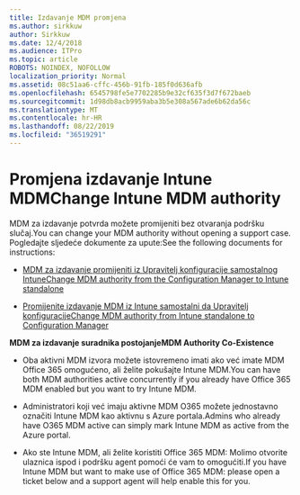 ```yaml
---
title: Izdavanje MDM promjena
ms.author: sirkkuw
author: Sirkkuw
ms.date: 12/4/2018
ms.audience: ITPro
ms.topic: article
ROBOTS: NOINDEX, NOFOLLOW
localization_priority: Normal
ms.assetid: 08c51aa6-cffc-456b-91fb-185f0d636afb
ms.openlocfilehash: 6545798fe5e7702285b9e32cf635f3d7f672baeb
ms.sourcegitcommit: 1d98db8acb9959aba3b5e308a567ade6b62da56c
ms.translationtype: MT
ms.contentlocale: hr-HR
ms.lasthandoff: 08/22/2019
ms.locfileid: "36519291"
---
```

# <a name="change-intune-mdm-authority"></a><span data-ttu-id="cd848-102">Promjena izdavanje Intune MDM</span><span class="sxs-lookup"><span data-stu-id="cd848-102">Change Intune MDM authority</span></span>

<span data-ttu-id="cd848-103">MDM za izdavanje potvrda možete promijeniti bez otvaranja podršku slučaj.</span><span class="sxs-lookup"><span data-stu-id="cd848-103">You can change your MDM authority without opening a support case.</span></span> <span data-ttu-id="cd848-104">Pogledajte sljedeće dokumente za upute:</span><span class="sxs-lookup"><span data-stu-id="cd848-104">See the following documents for instructions:</span></span>
  
- [<span data-ttu-id="cd848-105">MDM za izdavanje promijeniti iz Upravitelj konfiguracije samostalnog Intune</span><span class="sxs-lookup"><span data-stu-id="cd848-105">Change MDM authority from the Configuration Manager to Intune standalone</span></span>](https://docs.microsoft.com/sccm/mdm/deploy-use/migrate-change-mdm-authority)
    
- [<span data-ttu-id="cd848-106">Promijenite izdavanje MDM iz Intune samostalni da Upravitelj konfiguracije</span><span class="sxs-lookup"><span data-stu-id="cd848-106">Change MDM authority from Intune standalone to Configuration Manager</span></span>](https://docs.microsoft.com/sccm/mdm/deploy-use/change-mdm-authority)
    
 <span data-ttu-id="cd848-107">**MDM za izdavanje suradnika postojanje**</span><span class="sxs-lookup"><span data-stu-id="cd848-107">**MDM Authority Co-Existence**</span></span>
  
- <span data-ttu-id="cd848-108">Oba aktivni MDM izvora možete istovremeno imati ako već imate MDM Office 365 omogućeno, ali želite pokušajte Intune MDM.</span><span class="sxs-lookup"><span data-stu-id="cd848-108">You can have both MDM authorities active concurrently if you already have Office 365 MDM enabled but you want to try Intune MDM.</span></span>
    
- <span data-ttu-id="cd848-109">Administratori koji već imaju aktivne MDM O365 možete jednostavno označiti Intune MDM kao aktivnu s Azure portala.</span><span class="sxs-lookup"><span data-stu-id="cd848-109">Admins who already have O365 MDM active can simply mark Intune MDM as active from the Azure portal.</span></span>
    
- <span data-ttu-id="cd848-110">Ako ste Intune MDM, ali želite koristiti Office 365 MDM: Molimo otvorite ulaznica ispod i podršku agent pomoći će vam to omogućiti.</span><span class="sxs-lookup"><span data-stu-id="cd848-110">If you have Intune MDM but want to make use of Office 365 MDM: please open a ticket below and a support agent will help enable this for you.</span></span>
    


